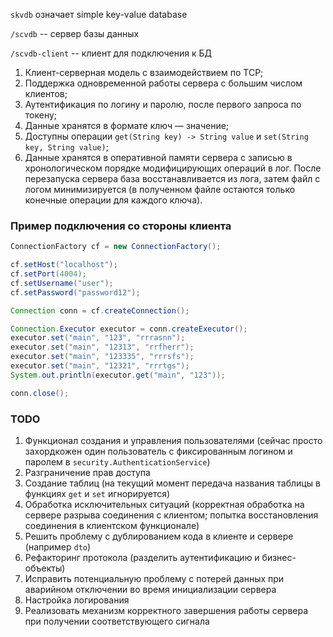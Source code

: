 `skvdb` означает simple key-value database

`/scvdb` -- сервер базы данных

`/scvdb-client` -- клиент для подключения к БД

1. Клиент-серверная модель с взаимодействием по TCP;
2. Поддержка одновременной работы сервера с большим числом клиентов;
3. Аутентификация по логину и паролю, после первого запроса по токену;
4. Данные хранятся в формате ключ — значение;
5. Доступны операции `get(String key) -> String value` и `set(String key, String value)`;
6. Данные хранятся в оперативной памяти сервера с записью в хронологическом порядке модифицирующих операций в лог. После перезапуска сервера база восстанавливается из лога, затем файл с логом минимизируется (в полученном файле остаются только конечные операции для каждого ключа).

### Пример подключения со стороны клиента

```java
ConnectionFactory cf = new ConnectionFactory();

cf.setHost("localhost");
cf.setPort(4004);
cf.setUsername("user");
cf.setPassword("password12");

Connection conn = cf.createConnection();

Connection.Executor executor = conn.createExecutor();
executor.set("main", "123", "rrrasnn");
executor.set("main", "12313", "rrfherr");
executor.set("main", "123335", "rrrsfs");
executor.set("main", "12321", "rrrtgs");
System.out.println(executor.get("main", "123"));

conn.close();
```

### TODO
1. Функционал создания и управления пользователями (сейчас просто захордкожен один пользователь с фиксированным логином и паролем в `security.AuthenticationService`)
2. Разграничение прав доступа
3. Создание таблиц (на текущий момент передача названия таблицы в функциях `get` и `set` игнорируется)
4. Обработка исключительных ситуаций (корректная обработка на сервере разрыва соединения с клиентом; попытка восстановления соединения в клиентском функционале)
5. Решить проблему с дублированием кода в клиенте и сервере (например `dto`)
6. Рефакторинг протокола (разделить аутентификацию и бизнес-объекты)
7. Исправить потенциальную проблему с потерей данных при аварийном отключении во время инициализации сервера
8. Настройка логирования
9. Реализовать механизм корректного завершения работы сервера при получении соответствующего сигнала
